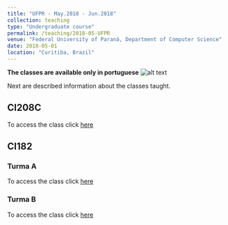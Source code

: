 ```yaml
---
title: "UFPR - May.2018 - Jun.2018"
collection: teaching
type: "Undergraduate course"
permalink: /teaching/2018-05-UFPR
venue: "Federal University of Paraná, Department of Computer Science"
date: 2018-05-01
location: "Curitiba, Brazil"
---
```


**The classes are available only in portuguese** ![alt text](https://jacksonpradolima.github.io/images/brazil.png "Portuguese content")

Next are described information about the classes taught.

## CI208C

To access the class click [here](https://jacksonpradolima.github.io/teaching/UFPR/201801/CI208C)


## CI182

### Turma A

To access the class click [here](https://jacksonpradolima.github.io/teaching/UFPR/201801/CI182A)

### Turma B

To access the class click [here](https://jacksonpradolima.github.io/teaching/UFPR/201801/CI182B)